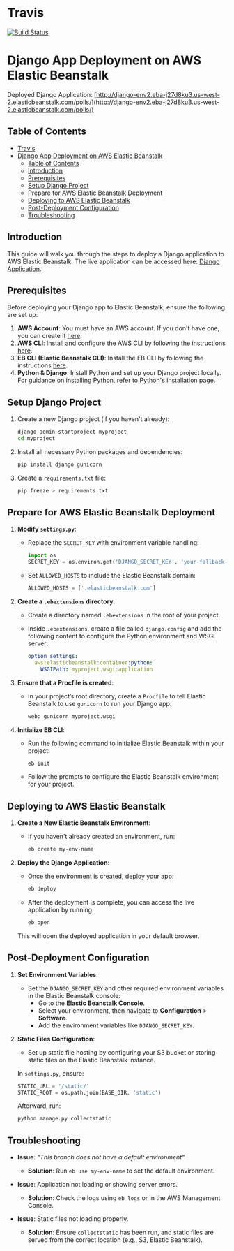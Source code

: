 
# Travis
[![Build Status](https://app.travis-ci.com/deepjyotk/ebdjango.svg?token=DshHywy8DJZVn4vVJ5Hg&branch=main)](https://app.travis-ci.com/deepjyotk/ebdjango)




# Django App Deployment on AWS Elastic Beanstalk

Deployed Django Application: [http://django-env2.eba-j27d8ku3.us-west-2.elasticbeanstalk.com/polls/](http://django-env2.eba-j27d8ku3.us-west-2.elasticbeanstalk.com/polls/)

## Table of Contents

- [Travis](#travis)
- [Django App Deployment on AWS Elastic Beanstalk](#django-app-deployment-on-aws-elastic-beanstalk)
  - [Table of Contents](#table-of-contents)
  - [Introduction](#introduction)
  - [Prerequisites](#prerequisites)
  - [Setup Django Project](#setup-django-project)
  - [Prepare for AWS Elastic Beanstalk Deployment](#prepare-for-aws-elastic-beanstalk-deployment)
  - [Deploying to AWS Elastic Beanstalk](#deploying-to-aws-elastic-beanstalk)
  - [Post-Deployment Configuration](#post-deployment-configuration)
  - [Troubleshooting](#troubleshooting)
   
## Introduction

This guide will walk you through the steps to deploy a Django application to AWS Elastic Beanstalk. The live application can be accessed here: [Django Application](http://django-env.eba-uypr5ve5.us-west-2.elasticbeanstalk.com/).

## Prerequisites

Before deploying your Django app to Elastic Beanstalk, ensure the following are set up:

1. **AWS Account**: You must have an AWS account. If you don't have one, you can create it [here](https://aws.amazon.com/).
2. **AWS CLI**: Install and configure the AWS CLI by following the instructions [here](https://docs.aws.amazon.com/cli/latest/userguide/install-cliv2.html).
3. **EB CLI (Elastic Beanstalk CLI)**: Install the EB CLI by following the instructions [here](https://docs.aws.amazon.com/elasticbeanstalk/latest/dg/eb-cli3-install.html).
4. **Python & Django**: Install Python and set up your Django project locally. For guidance on installing Python, refer to [Python's installation page](https://www.python.org/downloads/).

## Setup Django Project

1. Create a new Django project (if you haven't already):

   ```bash
   django-admin startproject myproject
   cd myproject
   ```

2. Install all necessary Python packages and dependencies:

   ```bash
   pip install django gunicorn
   ```

3. Create a `requirements.txt` file:

   ```bash
   pip freeze > requirements.txt
   ```

## Prepare for AWS Elastic Beanstalk Deployment

1. **Modify `settings.py`**:
   - Replace the `SECRET_KEY` with environment variable handling:

     ```python
     import os
     SECRET_KEY = os.environ.get('DJANGO_SECRET_KEY', 'your-fallback-secret-key')
     ```

   - Set `ALLOWED_HOSTS` to include the Elastic Beanstalk domain:

     ```python
     ALLOWED_HOSTS = ['.elasticbeanstalk.com']
     ```

2. **Create a `.ebextensions` directory**:
   - Create a directory named `.ebextensions` in the root of your project.
   - Inside `.ebextensions`, create a file called `django.config` and add the following content to configure the Python environment and WSGI server:

     ```yaml
     option_settings:
       aws:elasticbeanstalk:container:python:
         WSGIPath: myproject.wsgi:application
     ```

3. **Ensure that a Procfile is created**:
   - In your project’s root directory, create a `Procfile` to tell Elastic Beanstalk to use `gunicorn` to run your Django app:

     ```bash
     web: gunicorn myproject.wsgi
     ```

4. **Initialize EB CLI**:
   - Run the following command to initialize Elastic Beanstalk within your project:

     ```bash
     eb init
     ```

   - Follow the prompts to configure the Elastic Beanstalk environment for your project.

## Deploying to AWS Elastic Beanstalk

1. **Create a New Elastic Beanstalk Environment**:
   - If you haven't already created an environment, run:

     ```bash
     eb create my-env-name
     ```

2. **Deploy the Django Application**:
   - Once the environment is created, deploy your app:

     ```bash
     eb deploy
     ```

   - After the deployment is complete, you can access the live application by running:

     ```bash
     eb open
     ```

   This will open the deployed application in your default browser.

## Post-Deployment Configuration

1. **Set Environment Variables**:
   - Set the `DJANGO_SECRET_KEY` and other required environment variables in the Elastic Beanstalk console:
     - Go to the **Elastic Beanstalk Console**.
     - Select your environment, then navigate to **Configuration** > **Software**.
     - Add the environment variables like `DJANGO_SECRET_KEY`.

2. **Static Files Configuration**:
   - Set up static file hosting by configuring your S3 bucket or storing static files on the Elastic Beanstalk instance.

   In `settings.py`, ensure:

   ```python
   STATIC_URL = '/static/'
   STATIC_ROOT = os.path.join(BASE_DIR, 'static')
   ```

   Afterward, run:

   ```bash
   python manage.py collectstatic
   ```

## Troubleshooting

- **Issue**: _"This branch does not have a default environment"._
  - **Solution**: Run `eb use my-env-name` to set the default environment.
  
- **Issue**: Application not loading or showing server errors.
  - **Solution**: Check the logs using `eb logs` or in the AWS Management Console.
  
- **Issue**: Static files not loading properly.
  - **Solution**: Ensure `collectstatic` has been run, and static files are served from the correct location (e.g., S3, Elastic Beanstalk).